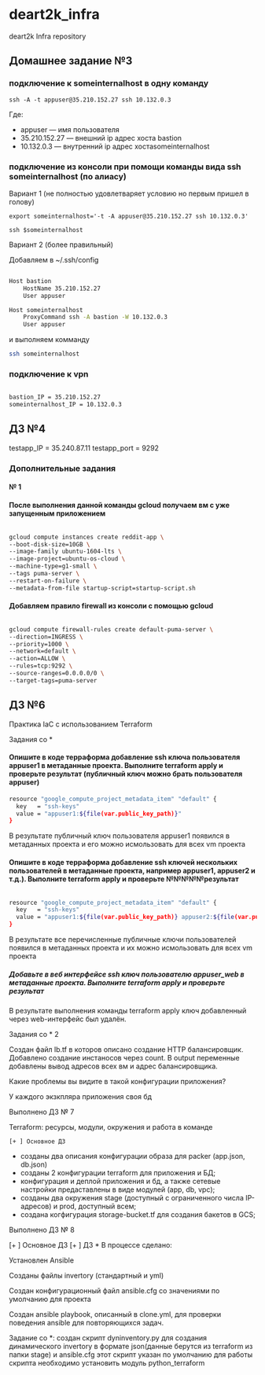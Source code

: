 # deart2k_infra
deart2k Infra repository


## Домашнее задание №3  

### подключение к someinternalhost в одну команду   

```ssh -A -t appuser@35.210.152.27 ssh 10.132.0.3 ```  

Где:  
- appuser — имя пользователя  
- 35.210.152.27 —  внешний ip адрес хоста bastion  
- 10.132.0.3  — внутренний ip адрес хостаsomeinternalhost  

### подключение из консоли при помощи команды вида ssh someinternalhost (по алиасу)

Вариант 1 (не полностью удовлетваряет условию но первым пришел в голову)

```
export someinternalhost='-t -A appuser@35.210.152.27 ssh 10.132.0.3'

ssh $someinternalhost
```

Вариант 2 (более правильный)

Добавляем в ~/.ssh/config  

```bash

Host bastion
    HostName 35.210.152.27
    User appuser

Host someinternalhost
    ProxyCommand ssh -A bastion -W 10.132.0.3 
    User appuser

```

и выполняем комманду 
```bash
ssh someinternalhost
```

### подключение к vpn  

```bash

bastion_IP = 35.210.152.27
someinternalhost_IP = 10.132.0.3

```
## ДЗ №4  

testapp_IP = 35.240.87.11
testapp_port = 9292


### Дополнительные задания  

#### № 1 
#### После выполнения данной команды gcloud получаем вм с уже запущенным приложением  

```bash

gcloud compute instances create reddit-app \
--boot-disk-size=10GB \
--image-family ubuntu-1604-lts \
--image-project=ubuntu-os-cloud \
--machine-type=g1-small \
--tags puma-server \
--restart-on-failure \
--metadata-from-file startup-script=startup-script.sh

```

#### Добавляем правило firewall из консоли с помощью gcloud

```bash

gcloud compute firewall-rules create default-puma-server \
--direction=INGRESS \
--priority=1000 \
--network=default \
--action=ALLOW \
--rules=tcp:9292 \
--source-ranges=0.0.0.0/0 \
--target-tags=puma-server

```


## ДЗ №6 

Практика IaC с использованием Terraform

Задания со *

#### Опишите в коде терраформа добавление ssh ключа пользователя appuser1 в метаданные проекта. Выполните terraform apply и проверьте результат (публичный ключ можно брать пользователя appuser)  

```bash
resource "google_compute_project_metadata_item" "default" {
  key   = "ssh-keys"
  value = "appuser1:${file(var.public_key_path)}"
}

```

В результате публичный ключ пользователя appuser1 появился в метаданных проекта и его можно исмользовать для всех vm проекта



#### Опишите в коде терраформа добавление ssh ключей нескольких пользователей в метаданные проекта, например appuser1, appuser2 и т.д.). Выполните terraform apply и проверьте №№№№№результат

```bash

resource "google_compute_project_metadata_item" "default" {
  key   = "ssh-keys"
  value = "appuser1:${file(var.public_key_path)} appuser2:${file(var.public_key_path)} appuser3:${file(var.public_key_path)}"
}

```

В результате все перечисленные публичные ключи пользователей появился в метаданных проекта и их можно исмользовать для всех vm проекта

##### Добавьте в веб интерфейсе ssh ключ пользователю appuser_web в метаданные проекта. Выполните terraform apply и проверьте результат

В результате выполнения команды terraform apply ключ добавленный через web-интерфейс был удалён.

Задания со * 2

Создан файл lb.tf в которов описано создание HTTP балансировщик. Добавлено создание инстаносов через count. В  output  переменные добавлены вывод адресов всех вм и адрес балансировщика.

Какие проблемы вы видите в такой конфигурации приложения?

У каждого экзкпляра приложения своя бд




Выполнено ДЗ № 7

Terraform: ресурсы, модули, окружения и работа в команде

    [+ ] Основное ДЗ

- созданы два описания конфигурации образа для packer (app.json, db.json)
- созданы 2 конфигурации terraform для приложения и БД;
- конфигурация и деплой приложения и бд, а также сетевые настройки предаставлены в виде модулей (app, db, vpc);
- созданы два окружения stage (доступный с ограниченного числа IP-адресов) и prod, доступный всем;
- создана когфигурация storage-bucket.tf для создания бакетов в GCS;


Выполнено ДЗ № 8

[+ ] Основное ДЗ
[+ ] ДЗ *
В процессе сделано:

Установлен Ansible 

Созданы файлы invertory (стандартный и yml)

Создан конфигурационный файл ansible.cfg со значениями по умолчанию для проекта

Создан ansible playbook, описанный в clone.yml, для проверки поведения ansible для повторяющихся задач.

Задание со *:
создан скрипт dyninventory.py для создания динамического invertory в формате json(данные берутся из terraform из папки stage) и ansible.cfg этот скрипт указан по умолчанию
для работы скрипта необходимо установить модуль python_terraform